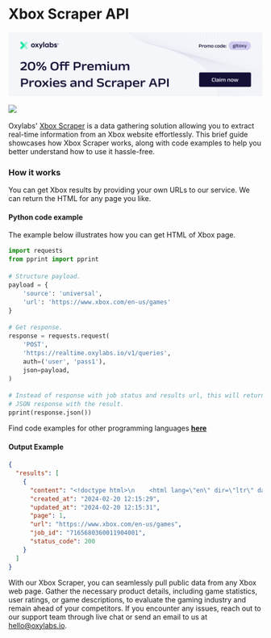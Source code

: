 # Xbox Scraper API

[![Oxylabs promo code](https://raw.githubusercontent.com/oxylabs/product-integrations/refs/heads/master/Affiliate-Universal-1090x275.png)](https://oxylabs.io/pages/gitoxy?utm_source=877&utm_medium=affiliate&groupid=877&utm_content=xbox-scraper-github&transaction_id=102f49063ab94276ae8f116d224b67)

[![](https://dcbadge.vercel.app/api/server/eWsVUJrnG5)](https://discord.gg/Pds3gBmKMH)

Oxylabs' [Xbox Scraper](https://oxylabs.io/products/scraper-api/ecommerce/xbox?utm_source=github&utm_medium=repositories&utm_campaign=product) is a data gathering solution allowing you to extract real-time information from an Xbox website effortlessly. This brief guide showcases how Xbox Scraper works, along with code examples to help you better understand how to use it hassle-free.

### How it works

You can get Xbox results by providing your own URLs to our service. We can return the HTML for any page you like.

#### Python code example

The example below illustrates how you can get HTML of Xbox page.

```python
import requests
from pprint import pprint

# Structure payload.
payload = {
    'source': 'universal',
    'url': 'https://www.xbox.com/en-us/games'
}

# Get response.
response = requests.request(
    'POST',
    'https://realtime.oxylabs.io/v1/queries',
    auth=('user', 'pass1'),
    json=payload,
)

# Instead of response with job status and results url, this will return the
# JSON response with the result.
pprint(response.json())
```
Find code examples for other programming languages [**here**](https://github.com/oxylabs/xbox-scraper/tree/main/code%20examples)

#### Output Example
```json
{
  "results": [
    {
      "content": "<!doctype html>\n    <html lang=\"en\" dir=\"ltr\" data-platform=\"\">\n      <head>\n          <meta http-eq ... </html>",
      "created_at": "2024-02-20 12:15:29",
      "updated_at": "2024-02-20 12:15:31",
      "page": 1,
      "url": "https://www.xbox.com/en-us/games",
      "job_id": "7165680360011904001",
      "status_code": 200
    }
  ]
}
```
With our Xbox Scraper, you can seamlessly pull public data from any Xbox web page. Gather the necessary product details, including game statistics, user ratings, or game descriptions, to evaluate the gaming industry and remain ahead of your competitors. If you encounter any issues, reach out to our support team through live chat or send an email to us at hello@oxylabs.io.
